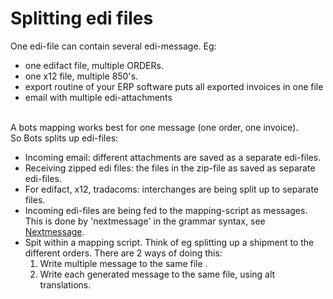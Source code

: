# Splitting edi files #

One edi-file can contain several edi-message. Eg:
  * one edifact file, multiple ORDERs.
  * one x12 file, multiple 850's.
  * export routine of your ERP software puts all exported invoices in one file
  * email with multiple edi-attachments

<br>
A bots mapping works best for one message (one order, one invoice).<br>
So Bots splits up edi-files:<br>
<ul><li>Incoming email: different attachments are saved as a separate edi-files.<br>
</li><li>Receiving zipped edi files: the files in the zip-file as saved as separate edi-files.<br>
</li><li>For edifact, x12, tradacoms: interchanges are being split up to separate files.<br>
</li><li>Incoming edi-files are being fed to the mapping-script as messages. This is done  by 'nextmessage' in the grammar syntax, see <a href='GrammarsNextmessage.md'>Nextmessage</a>.<br>
</li><li>Spit within a mapping script. Think of eg splitting up a shipment to the different orders. There are 2 ways of doing this:<br>
<ol><li>Write multiple message to the same file .<br>
</li><li>Write each generated message to the same file, using alt translations.